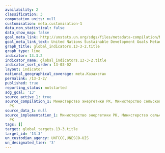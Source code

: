 ```yaml
---
availability: 2
classification: 3
computation_units: null
customisation: meta.customisation-1
data_non_statistical: false
data_show_map: false
goal_meta_link: http://unstats.un.org/sdgs/files/metadata-compilation/Metadata-Goal-13.pdf
goal_meta_link_text: United Nations Sustainable Development Goals Metadata (pdf 759kB)
graph_title: global_indicators.13-3-2.title
graph_type: line
indicator: 13.3.2
indicator_name: global_indicators.13-3-2.title
indicator_sort_order: 13-03-02
layout: indicator
national_geographical_coverage: meta.Казахстан
permalink: /13-3-2/
published: true
reporting_status: notstarted
sdg_goal: '13'
source_active_1: true
source_compilation_1: Министерство энергетики РК, Министерство сельского хозяйства
  РК
source_data_1: null
source_implementation_1: Министерство энергетики РК, Министерство сельского хозяйства
  РК
tags: []
target: global_targets.13-3.title
target_id: '13.3'
un_custodian_agency: UNFCCC,UNESCO-UIS
un_designated_tier: '3'
---
```

